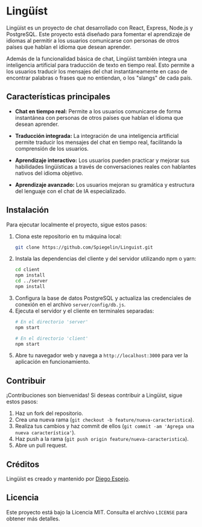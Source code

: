 # Lingüíst

Lingüíst es un proyecto de chat desarrollado con React, Express, Node.js y PostgreSQL. Este proyecto está diseñado para fomentar el aprendizaje de idiomas al permitir a los usuarios comunicarse con personas de otros países que hablan el idioma que desean aprender.

Además de la funcionalidad básica de chat, Lingüíst también integra una inteligencia artificial para traducción de texto en tiempo real. Esto permite a los usuarios traducir los mensajes del chat instantáneamente en caso de encontrar palabras o frases que no entiendan, o los "slangs" de cada país.

## Características principales

- **Chat en tiempo real:** Permite a los usuarios comunicarse de forma instantánea con personas de otros países que hablan el idioma que desean aprender.
  
- **Traducción integrada:** La integración de una inteligencia artificial permite traducir los mensajes del chat en tiempo real, facilitando la comprensión de los usuarios.

- **Aprendizaje interactivo:** Los usuarios pueden practicar y mejorar sus habilidades lingüísticas a través de conversaciones reales con hablantes nativos del idioma objetivo.

- **Aprendizaje avanzado:** Los usuarios mejoran su gramática y estructura del lenguaje con el chat de IA especializado.

  
## Instalación

Para ejecutar localmente el proyecto, sigue estos pasos:

1. Clona este repositorio en tu máquina local:
     ```bash
    git clone https://github.com/Spiegelin/Linguist.git
    ```
2. Instala las dependencias del cliente y del servidor utilizando npm o yarn:
    ```bash
    cd client
    npm install
    cd ../server
    npm install
    ```
3. Configura la base de datos PostgreSQL y actualiza las credenciales de conexión en el archivo `server/config/db.js`.
4. Ejecuta el servidor y el cliente en terminales separadas:
    ```bash
    # En el directorio 'server'
    npm start

    # En el directorio 'client'
    npm start
    ```
6. Abre tu navegador web y navega a `http://localhost:3000` para ver la aplicación en funcionamiento.

## Contribuir

¡Contribuciones son bienvenidas! Si deseas contribuir a Lingüíst, sigue estos pasos:

1. Haz un fork del repositorio.
2. Crea una nueva rama (`git checkout -b feature/nueva-caracteristica`).
3. Realiza tus cambios y haz commit de ellos (`git commit -am 'Agrega una nueva característica'`).
4. Haz push a la rama (`git push origin feature/nueva-caracteristica`).
5. Abre un pull request.

## Créditos

Lingüíst es creado y mantenido por [Diego Espejo](https://github.com/Spiegelin).

## Licencia

Este proyecto está bajo la Licencia MIT. Consulta el archivo `LICENSE` para obtener más detalles.
